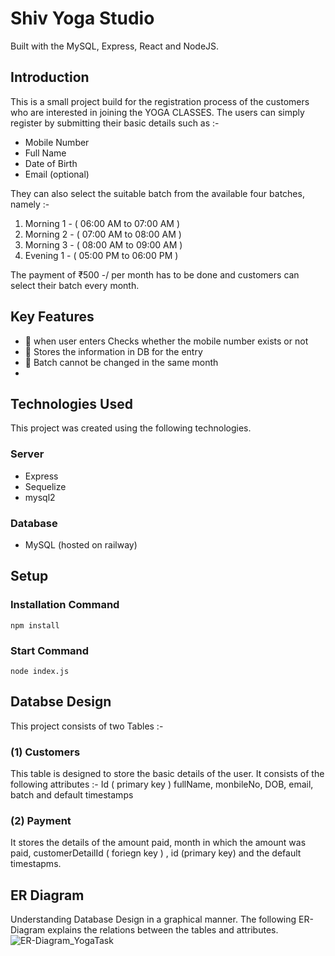 # Shiv Yoga Studio
Built with the MySQL, Express, React and NodeJS.

## Introduction
This is a small project build for the registration process of the customers who are interested in joining the YOGA CLASSES.
The users can simply register by submitting their basic details such as :-

* Mobile Number
* Full Name
* Date of Birth
* Email (optional)

They can also select the suitable batch from the available four batches, namely :-

1) Morning 1 - ( 06:00 AM to 07:00 AM )
2) Morning 2 - ( 07:00 AM to 08:00 AM )
3) Morning 3 - ( 08:00 AM to 09:00 AM )
4) Evening 1 - ( 05:00 PM to 06:00 PM )

The payment of ₹500 -/ per month has to be done and customers can select their batch every month.

## Key Features
 * 📝 when user enters Checks whether the mobile number exists or not
 * 📒 Stores the information in DB for the entry
 * 🚫 Batch cannot be changed in the same month
 * 

## Technologies Used
This project was created using the following technologies.

### Server
* Express
* Sequelize
* mysql2

### Database
* MySQL (hosted on railway)

## Setup

### Installation Command
`
npm install
`

### Start Command
`
node index.js
`

## Databse Design
This project consists of two Tables :-

### (1) Customers
This table is designed to store the basic details of the user. It consists of the following attributes :-
Id ( primary key )
fullName,
monbileNo,
DOB,
email,
batch and
default timestamps

### (2) Payment
It stores the details of the amount paid, month in which the amount was paid, customerDetailId ( foriegn key ) , id (primary key) and the default timestapms.

## ER Diagram
Understanding Database Design in a graphical manner. The following ER-Diagram explains the relations between the tables and attributes.
![ER-Diagram_YogaTask](https://user-images.githubusercontent.com/60360732/207057631-98bec030-2dcb-4bad-89a9-a1035df130c1.jpg)

